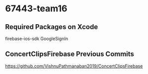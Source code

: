 # 67443-team16

## Required Packages on Xcode
firebase-ios-sdk
GoogleSignIn

## ConcertClipsFirebase Previous Commits
https://github.com/VishnuPathmanaban2019/ConcertClipsFirebase
